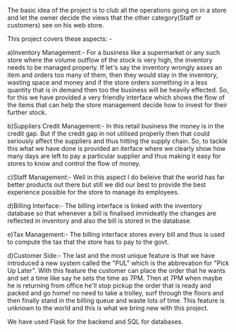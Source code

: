 The basic idea of the project is to club all the operations going on in a store and let the owner decide the views that the other category(Staff or customers) see on his web store. 

This project covers these aspects: -

a)Inventory Management:- For a business like a supermarket or any such store where the volume outflow of the stock is very high, the inventory needs to be managed                              properly. If let's say the inventory wrongly asses an item and orders too many of them, then they would stay in the inventory, wasting space                            and money and if the store orders something in a less quantity that is in demand then too the business will be heavily effected. So, for this                          we have provided a very friendly interface which shows the flow of the items that can help the store management decide how to invest for their                          further stock.

b)Suppliers Credit Management:- In this retail business the money is in the credit gap. But if the credit gap in not utilised properly then that could seriously affect                                 the suppliers and thus hitting the supply chain. So, to tackle this what we have done is provided an iterface where we clearly show how                                 many days are left to pay a particular supplier and thus making it easy for stores to know and control the flow of money. 

c)Staff Management:- Well in this aspect I do beleive that the world has far better products out there but still we did our best to provide the best experience                              possible for the store to manage its employees. 

d)Billing Interface:- The billing interface is linked with the inventory database so that whenever a bill is finalised immideatly the changes are reflected in                               inventory and also the bill is stored in the database.

e)Tax Management:- The billing interface stores every bill and thus is used to compute the tax that the store has to pay to the govt.

d)Customer Side:- The last and the most unique feature is that we have introduced a new system called the "PUL" which is the abbrevation for "Pick Up Later". With this                   feature the customer can place the order that he wants and  set a time like say he sets the time as 7PM. Then at 7PM when maybe he is returning from                   office he'll stop pickup the order that is ready and packed and go home! no need to take a trolley, surf through the floors and then finally stand in                   the billing queue and waste lots of time. This feature is unknown to the world and this is what we bring new with this project.

We have used Flask for the backend and SQL for databases.
